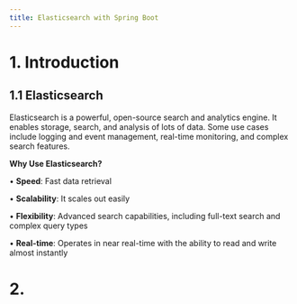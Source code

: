 ```yaml
---
title: Elasticsearch with Spring Boot
---
```

# 1. Introduction

## 1.1 Elasticsearch

Elasticsearch is a powerful, open-source search and analytics engine. It enables storage, search, and analysis of lots of data. Some use cases include logging and event management, real-time monitoring, and complex search features.

**Why Use Elasticsearch?**  

• **Speed**: Fast data retrieval

• **Scalability**: It scales out easily

• **Flexibility**: Advanced search capabilities, including full-text search and complex query types

• **Real-time**: Operates in near real-time with the ability to read and write almost instantly

# 2. 